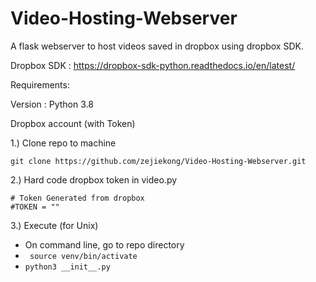 # Video-Hosting-Webserver
A flask webserver to host videos saved in dropbox using dropbox SDK.

Dropbox SDK : https://dropbox-sdk-python.readthedocs.io/en/latest/

Requirements:

Version : Python 3.8

Dropbox account (with Token)

1.) Clone repo to machine

``` git clone https://github.com/zejiekong/Video-Hosting-Webserver.git ```

2.) Hard code dropbox token in video.py

```
# Token Generated from dropbox
#TOKEN = ""
```
3.) Execute (for Unix)
- On command line, go to repo directory
- ``` source venv/bin/activate```
- ``` python3 __init__.py ```
